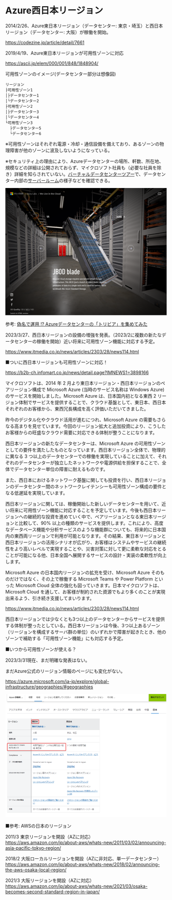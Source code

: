 # Azure西日本リージョン

2014/2/26、Azure東日本リージョン（データセンター: 東京・埼玉）と西日本リージョン（データセンター: 大阪）が稼働を開始。

https://codezine.jp/article/detail/7661

2019/4/19、Azure東日本リージョンが可用性ゾーンに対応

https://ascii.jp/elem/000/001/848/1848904/

可用性ゾーンのイメージ(データセンター部分は想像図)

```
リージョン
├可用性ゾーン1
│├データセンター1
│└データセンター2
├可用性ゾーン2
│├データセンター3
│└データセンター4
└可用性ゾーン3
  ├データセンター5
  └データセンター6
```

※可用性ゾーンはそれぞれ電源・冷却・通信設備を備えており、あるゾーンの物理障害が他のゾーンに波及しないようになっている。

※セキュリティ上の理由により、Azureデータセンターの場所、軒数、所在地、規模などの詳細は公開されておらず、マイクロソフト社員も（必要な社員を除き）詳細を知らされていない。[バーチャルデータセンターツアー](https://news.microsoft.com/stories/microsoft-datacenter-tour/)で、データセンター内部の[サーバールーム](https://news.microsoft.com/stories/microsoft-datacenter-tour/server-room/)の様子などを確認できる。

![](images/ss-2023-03-31-04-25-41.png)

参考: [偽名で運用 !? Azureデータセンターの「トリビア」を集めてみた](https://ascii.jp/elem/000/001/474/1474081/)

2023/3/27、西日本リージョンの設備の増強を発表。（2023/2に複数の新たなデータセンターの稼働を開始）近い将来に可用性ゾーン機能に対応する予定。

https://www.itmedia.co.jp/news/articles/2303/28/news114.html

■ついに西日本リージョンも可用性ゾーンに対応！

https://b2b-ch.infomart.co.jp/news/detail.page?IMNEWS1=3898166

マイクロソフトは、2014 年 2 月より東日本リージョン・西日本リージョンのペアリージョン構成で Microsoft Azure (当時のサービス名称は Windows Azure) のサービスを開始しました。Microsoft Azure は、日本国内初となる東西 2 リージョン体制でサービスを提供することで、クラウド基盤として、東日本、西日本それぞれのお客様から、東西冗長構成を高く評価いただいてきました。

昨今のデジタル化やクラウド活用が進むにつれ、Microsoft Azure の需要もさらなる高まりを見せています。今回のリージョン拡大と追加投資により、こうしたお客様からの旺盛なクラウド需要に対応できる体制が整うことになります。

西日本リージョンの新たなデータセンターは、Microsoft Azure の可用性ゾーンとしての要件を満たしたものとなっています。西日本リージョン全体で、物理的に異なる 3 つ以上のデータセンターでの稼働を実現していることに加えて、それぞれのデータセンターが独立したネットワークや電源供給を担保することで、全体でデータセンター単位の障害に耐えるものです。

また、西日本におけるネットワーク基盤に関しても投資を行い、西日本リージョンのデータセンター間のネットワークレイテンシーも可用性ゾーン構成の要件となる低遅延を実現しています。

西日本リージョンに関しては、稼働開始した新しいデータセンターを用いて、近い将来に可用性ゾーン機能に対応することを予定しています。今後も西日本リージョンへの継続的な投資を進めていく中で、ペアリージョンとなる東日本リージョンと比較して、90% 以上の種類のサービスを提供します。これにより、高度なデータベース機能や分析サービスのような機能群についても、将来的に日本国内の東西両リージョンで利用が可能となります。その結果、東日本リージョンと西日本リージョンの活用シナリオが広がり、お客様はシステムやサービスの継続性をより高いレベルで実現することや、災害対策に対して更に柔軟な対応をとることが可能になる他、日本全国へ展開するサービスの設計・実装の柔軟性が向上します。

Microsoft Azure の日本国内リージョンの拡充を受け、Microsoft Azure そのものだけではなく、その上で稼働する Microsoft Teams や Power Platform といった Microsoft Cloud 全体の強化も図っていきます。日本マイクロソフトは、 Microsoft Cloud を通して、お客様が制約された資源でもより多くのことが実現出来るよう、引き続き支援してまいります。

https://www.itmedia.co.jp/news/articles/2303/28/news114.html

西日本リージョンでは少なくとも3つ以上のデータセンターからサービスを提供する体制が整ったとしている。西日本リージョンは今後、3つ以上あるゾーン（リージョンを構成するサーバ群の単位）のいずれかで障害が起きたとき、他のゾーンで補助する「可用性ゾーン機能」にも対応する予定。

■いつから可用性ゾーンが使える？

2023/3/31現在、まだ明確な発表はない。

まだAzure公式のリージョン情報のページにも変化がない。

https://azure.microsoft.com/ja-jp/explore/global-infrastructure/geographies/#geographies

![](images/ss-2023-03-31-04-07-41.png)


■参考: AWSの日本のリージョン

2011/3 東京リージョンを開設（AZに対応） https://aws.amazon.com/jp/about-aws/whats-new/2011/03/02/announcing-asia-pacific-tokyo-region/

2018/2 大阪ローカルリージョンを開設（AZに非対応、単一データセンター） https://aws.amazon.com/jp/about-aws/whats-new/2018/02/announcing-the-aws-osaka-local-region/

2021/3 大阪リージョンを開設（AZに対応） https://aws.amazon.com/jp/about-aws/whats-new/2021/03/osaka-becomes-second-standard-region-in-japan/
